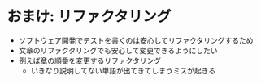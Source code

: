 # おまけ: リファクタリング

-   ソフトウェア開発でテストを書くのは安心してリファクタリングするため
-   文章のリファクタリングでも安心して変更できるようにしたい
-   例えば章の順番を変更するリファクタリング
    -   いきなり説明してない単語が出てきてしまうミスが起きる
